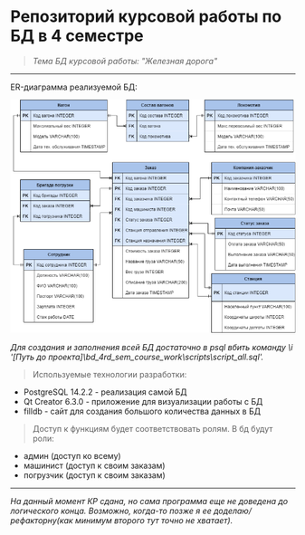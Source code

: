 # Репозиторий курсовой работы по БД в 4 семестре
> _Тема БД курсовой работы: "Железная дорога"_
---
ER-диаграмма реализуемой БД:

![ER img](pictures/ER.png)

_Для создания и заполнения всей БД достаточно в psql вбить команду \i '[Путь до проекта]\bd_4rd_sem_course_work\scripts\script_all.sql'._

> Используемые технологии разработки:
- PostgreSQL 14.2.2 - реализация самой БД
- Qt Creator 6.3.0 - приложение для визуализации работы с БД
- filldb - сайт для создания большого количества данных в БД

> Доступ к функциям будет соответствовать ролям.
> В бд будут роли:
- админ (доступ ко всему)
- машинист (доступ к своим заказам)
- погрузчик (доступ к своим заказам)
---
_На данный момент КР сдана, но сама программа еще не доведена до логического конца._
_Возможно, когда-то позже я ее доделаю/рефакторну(как минимум второго тут точно не хватает)._
